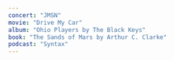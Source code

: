 ```yaml
---
concert: "JMSN"
movie: "Drive My Car"
album: "Ohio Players by The Black Keys"
book: "The Sands of Mars by Arthur C. Clarke"
podcast: "Syntax"
---
```

